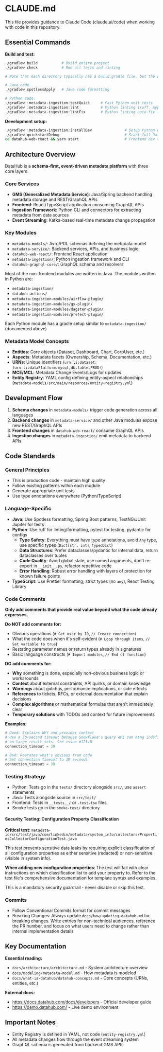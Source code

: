 # CLAUDE.md

This file provides guidance to Claude Code (claude.ai/code) when working with code in this repository.

## Essential Commands

**Build and test:**

```bash
./gradlew build           # Build entire project
./gradlew check           # Run all tests and linting

# Note that each directory typically has a build.gradle file, but the available tasks follow similar conventions.

# Java code.
./gradlew spotlessApply   # Java code formatting

# Python code.
./gradlew :metadata-ingestion:testQuick     # Fast Python unit tests
./gradlew :metadata-ingestion:lint          # Python linting (ruff, mypy)
./gradlew :metadata-ingestion:lintFix       # Python linting auto-fix (ruff only)
```

**Development setup:**

```bash
./gradlew :metadata-ingestion:installDev               # Setup Python environment
./gradlew quickstartDebug                              # Start full DataHub stack
cd datahub-web-react && yarn start                     # Frontend dev server
```

## Architecture Overview

DataHub is a **schema-first, event-driven metadata platform** with three core layers:

### Core Services

- **GMS (Generalized Metadata Service)**: Java/Spring backend handling metadata storage and REST/GraphQL APIs
- **Frontend**: React/TypeScript application consuming GraphQL APIs
- **Ingestion Framework**: Python CLI and connectors for extracting metadata from data sources
- **Event Streaming**: Kafka-based real-time metadata change propagation

### Key Modules

- `metadata-models/`: Avro/PDL schemas defining the metadata model
- `metadata-service/`: Backend services, APIs, and business logic
- `datahub-web-react/`: Frontend React application
- `metadata-ingestion/`: Python ingestion framework and CLI
- `datahub-graphql-core/`: GraphQL schema and resolvers

Most of the non-frontend modules are written in Java. The modules written in Python are:

- `metadata-ingestion/`
- `datahub-actions/`
- `metadata-ingestion-modules/airflow-plugin/`
- `metadata-ingestion-modules/gx-plugin/`
- `metadata-ingestion-modules/dagster-plugin/`
- `metadata-ingestion-modules/prefect-plugin/`

Each Python module has a gradle setup similar to `metadata-ingestion/` (documented above)

### Metadata Model Concepts

- **Entities**: Core objects (Dataset, Dashboard, Chart, CorpUser, etc.)
- **Aspects**: Metadata facets (Ownership, Schema, Documentation, etc.)
- **URNs**: Unique identifiers (`urn:li:dataset:(urn:li:dataPlatform:mysql,db.table,PROD)`)
- **MCE/MCL**: Metadata Change Events/Logs for updates
- **Entity Registry**: YAML config defining entity-aspect relationships (`metadata-models/src/main/resources/entity-registry.yml`)

## Development Flow

1. **Schema changes** in `metadata-models/` trigger code generation across all languages
2. **Backend changes** in `metadata-service/` and other Java modules expose new REST/GraphQL APIs
3. **Frontend changes** in `datahub-web-react/` consume GraphQL APIs
4. **Ingestion changes** in `metadata-ingestion/` emit metadata to backend APIs

## Code Standards

### General Principles

- This is production code - maintain high quality
- Follow existing patterns within each module
- Generate appropriate unit tests
- Use type annotations everywhere (Python/TypeScript)

### Language-Specific

- **Java**: Use Spotless formatting, Spring Boot patterns, TestNG/JUnit Jupiter for tests
- **Python**: Use ruff for linting/formatting, pytest for testing, pydantic for configs
  - **Type Safety**: Everything must have type annotations, avoid `Any` type, use specific types (`Dict[str, int]`, `TypedDict`)
  - **Data Structures**: Prefer dataclasses/pydantic for internal data, return dataclasses over tuples
  - **Code Quality**: Avoid global state, use named arguments, don't re-export in `__init__.py`, refactor repetitive code
  - **Error Handling**: Robust error handling with layers of protection for known failure points
- **TypeScript**: Use Prettier formatting, strict types (no `any`), React Testing Library

### Code Comments

**Only add comments that provide real value beyond what the code already expresses.**

**Do NOT add comments for:**
- Obvious operations (`# Get user by ID`, `// Create connection`)
- What the code does when it's self-evident (`# Loop through items`, `// Set variable to true`)
- Restating parameter names or return types already in signatures
- Basic language constructs (`# Import modules`, `// End of function`)

**DO add comments for:**
- **Why** something is done, especially non-obvious business logic or workarounds
- **Context** about external constraints, API quirks, or domain knowledge
- **Warnings** about gotchas, performance implications, or side effects  
- **References** to tickets, RFCs, or external documentation that explain decisions
- **Complex algorithms** or mathematical formulas that aren't immediately clear
- **Temporary solutions** with TODOs and context for future improvements

**Examples:**
```python
# Good: Explains WHY and provides context
# Use a 30-second timeout because Snowflake's query API can hang indefinitely 
# on large result sets. See issue #12345.
connection_timeout = 30

# Bad: Restates what's obvious from code
# Set connection timeout to 30 seconds  
connection_timeout = 30
```

### Testing Strategy

- Python: Tests go in the `tests/` directory alongside `src/`, use `assert` statements
- Java: Tests alongside source in `src/test/`
- Frontend: Tests in `__tests__/` or `.test.tsx` files
- Smoke tests go in the `smoke-test/` directory

#### Security Testing: Configuration Property Classification

**Critical test**: `metadata-io/src/test/java/com/linkedin/metadata/system_info/collectors/PropertiesCollectorConfigurationTest.java`

This test prevents sensitive data leaks by requiring explicit classification of all configuration properties as either sensitive (redacted) or non-sensitive (visible in system info).

**When adding new configuration properties**: The test will fail with clear instructions on which classification list to add your property to. Refer to the test file's comprehensive documentation for template syntax and examples.

This is a mandatory security guardrail - never disable or skip this test.

### Commits

- Follow Conventional Commits format for commit messages
- Breaking Changes: Always update `docs/how/updating-datahub.md` for breaking changes. Write entries for non-technical audiences, reference the PR number, and focus on what users need to change rather than internal implementation details

## Key Documentation

**Essential reading:**

- `docs/architecture/architecture.md` - System architecture overview
- `docs/modeling/metadata-model.md` - How metadata is modeled
- `docs/what-is-datahub/datahub-concepts.md` - Core concepts (URNs, entities, etc.)

**External docs:**

- https://docs.datahub.com/docs/developers - Official developer guide
- https://demo.datahub.com/ - Live demo environment

## Important Notes

- Entity Registry is defined in YAML, not code (`entity-registry.yml`)
- All metadata changes flow through the event streaming system
- GraphQL schema is generated from backend GMS APIs
